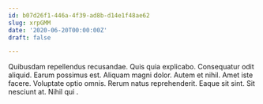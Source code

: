 ```yaml
---
id: b07d26f1-446a-4f39-ad8b-d14e1f48ae62
slug: xrpGMM
date: '2020-06-20T00:00:00Z'
draft: false

---
```


Quibusdam repellendus recusandae. Quis quia explicabo. Consequatur odit aliquid. Earum possimus est. Aliquam magni dolor. Autem et nihil. Amet iste facere. Voluptate optio omnis. Rerum natus reprehenderit. Eaque sit sint. Sit nesciunt at. Nihil qui .
